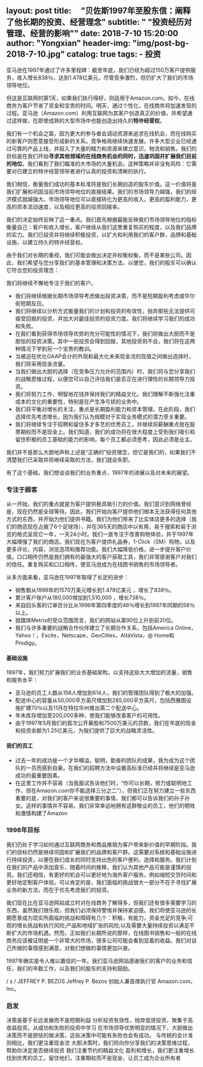 layout:     post
title:      "贝佐斯1997年至股东信：阐释了他长期的投资、经营理念"
subtitle:   " \"投资经历对管理、经营的影响\""
date:       2018-7-10 15:20:00
author:     "Yongxian"
header-img: "img/post-bg-2018-7-10.jpg"
catalog: true
tags:
    - 投资
---


亚马逊在1997年通过了许多里程碑：截至年底，我们已经为超过150万客户提供服务，收入增长838％，达到1.478亿美元，尽管竞争激烈，但仍扩大了我们的市场领导地位。

但这是互联网的第1天，如果我们执行得好，则适用于Amazon.com。如今，在线商务为客户节省了资金和宝贵的时间。明天，通过个性化，在线商务将加速发现的过程。亚马逊（Amazon.com）利用互联网为其客户创造真正的价值，并希望通过这样做，在即使成熟的大型市场中也能创造出持久的**特许经营权**。

我们有一个机会之窗，因为更大的参与者会调动资源来追求在线机会，而在线购买的新客户则愿意接受形成新的关系。竞争格局继续快速发展。许多大型企业已经通过可靠的产品上线，并投入了大量的精力和资源来建立意识，物流和销售。我们的目标是在我们开始**寻求其他领域的在线商务机会的同时，迅速巩固并扩展我们目前的地位**。我们看到了我们瞄准的大市场的大量机会。这种策略并非没有风险：它需要对已建立的特许经营领导者进行认真的投资和清晰的执行。


我们相信，衡量我们成功的基本标准将是我们长期创造的股东价值。这一价值将是我们扩展和巩固当前市场领导地位的直接结果。我们的市场领导力越强，我们的经济模式就越强大。市场领导地位可以直接转化为更高的收入，更高的盈利能力，更高的资本流动速度，以及相应更高的投资回报率。

我们的决定始终反映了这一重点。我们首先根据最能反映我们市场领导地位的指标衡量自己：客户和收入增长，客户继续从我们这里重复购买的程度，以及我们品牌的实力。我们已投资并将继续积极投资，以扩大和利用我们的客户群，品牌和基础设施，以建立持久的特许经营权。

由于我们对长期的重视，我们可能会做出决定并权衡权衡，而不是某些公司。因此，我们希望与您分享我们的基本管理和决策方法，以便您，我们的股东可以确认它符合您的投资理念：

我们将继续不懈地专注于我们的客户。

- 我们将继续根据长期市场领导考虑做出投资决策，而不是短期盈利考虑或华尔街短期反应。
- 我们将继续以分析方式衡量我们的计划和投资的有效性，抛弃那些无法提供可接受回报的投资，并加大对最佳投资的投资力度。我们将继续学习我们的成功和失败。
- 在我们看到获得市场领导优势的充分可能性的情况下，我们将做出大胆而不是胆怯的投资决策。其中一些投资会得到回报，其他投资则不会，我们将在这两种情况下学到另一个宝贵的教训。
- 当被迫在优化GAAP会计的外观和最大化未来现金流的现值之间做出选择时，我们将采用现金流量。
- 当我们做出大胆的选择（在竞争压力允许的范围内）时，我们将与您分享我们的战略思维过程，以便您可以自己评估我们是否正在进行理性的长期领导力投资。
- 我们将努力工作，明智地花钱并保持我们的精益文化。我们理解不断强化注重成本的文化的重要性，特别是在产生净亏损的业务中。
- 我们将平衡对增长的关注，重点是长期盈利能力和资本管理。在此阶段，我们选择优先考虑增长，因为我们认为规模对于实现业务模式的潜力至关重要。
- 我们将继续专注于招聘和留住多才多艺的优秀员工，并继续将薪酬重点放在股票期权而不是现金上。我们知道，我们的成功将在很大程度上受到我们吸引和留住积极的员工基础的能力的影响，每个员工都必须思考，因此必须是业主。

我们并不是那么大胆地​​声称上述是“正确的”投资理念，但它是我们的，如果我们不清楚我们已采取并将继续采取的方法，我们就会失职。

有了这个基础，我们想谈谈我们的业务重点，1997年的进展以及对未来的展望。

### 专注于顾客

从一开始，我们的重点就是为客户提供极具吸引力的价值。我们意识到网络曾经是，现在仍然是全球等待。因此，我们开始向客户提供他们根本无法获得任何其他方式的东西，并开始为他们提供书籍。我们为他们带来了比实体店更多的选择（我们的商店现在占据了6个足球场），并在365天的商店中以有用，易于搜索和易于浏览的格式呈现它一年，一天24小时。我们一直专注于改善购物体验，并于1997年大幅增强了我们的商店。我们现在为客户提供礼品券，1-Click（SM）购物，以及更多评论，内容，浏览选项和推荐功能。我们大幅降低价格，进一步提升客户价值。口口相传仍然是我们拥有的最强大的客户获取工具，我们非常感谢客户对我们的信任。重复购买和口口相传，使亚马逊成为在线图书销售的市场领导者。

从多方面来看，亚马逊在1997年取得了长足的进步：

 - 销售额从1996年的1570万美元增长到1.478亿美元 ，增长了838％。
 - 累计客户账户从180,000增加到1,510,000  ，增长738％。
 - 来自回头客的订单百分比从1996年第四季度的46％增长到1997年同期的58％以上。
 - 就媒体Metrix的受众范围而言，我们的网站从第90位上升到前20位。
 - 我们与许多重要的战略合作伙伴建立了长期合作关系，包括America Online，Yahoo！，Excite，Netscape，GeoCities，AltaVista，@ Home和Prodigy。

#### 基础设施

1997年，我们努力扩展我们的业务基础架构，以支持这些大大增加的流量，销售和服务水平：

- 亚马逊的员工人数从158人增加到614人，我们的管理团队得到了极大的加强。
- 配送中心的容量从50,000平方英尺增加到285,000平方英尺，包括西雅图设施扩建70％以及11月在特拉华州推出第二个配送中心。
- 年末库存增加至200,000多种，使我们能够改善客户的可用性。
- 由于1997年5月我们的首次公开募股和7500万美元的贷款，我们在年底的现金和投资余额为1.25亿美元，为我们提供了巨大的战略灵活性。

#### 我们的员工

- 过去一年的成功是一个才华横溢，聪明，勤奋的团队的成果，我为成为这个团队的一员而感到自豪。在我们的招聘方法中设置高标准已经并将继续是亚马逊成功的最重要因素。
- 在这里工作并不容易（当我面试告诉他们时，“你可以长期，努力或聪明地工作，但在Amazon.com你不能选择三分之二”），但我们正在努力建立一些东西重要的是，对我们的客户来说很重要的事情，我们都可以告诉我们的孙子孙女。这样的事情并不容易。我们非常幸运地拥有这群敬业的员工，他们的牺牲和激情构建了Amazon

### 1998年目标

我们仍处于学习如何通过互联网商务和商品推销为客户带来新价值的早期阶段。我们的目标仍然是继续巩固和扩展我们的品牌和客户群。这需要对系统和基础设施进行持续投资，以便在我们成长的同时支持出色的客户便利，选择和服务。我们计划在我们的产品中添加音乐，随着时间的推移，我们认为其他产品可能是谨慎的投资。我们还相信，有更好的机会可以更好地为海外客户服务，例如缩短交货时间和更好地定制客户体验。可以肯定的是，我们面临的挑战很大一部分不在于寻找扩展业务的新方法，而在于优先考虑我们的投资。

我们现在比在亚马逊网站成立时对在线商务了解得多，但我们还有很多需要学习的东西。虽然我们很乐观，但我们必须保持警惕并保持紧迫感。我们将使亚马逊的长期愿景成为现实所面临的挑战和障碍有几个：积极，有能力，资金充足的竞争;可观的增长挑战和执行风险;产品和地域扩张的风险;以及需要大量持续投资以满足不断扩大的市场机遇。然而，正如我们长期所说的那样，在线图书销售和一般的在线商务应该被证明是一个非常大的市场，很多公司可能会看到显着的收益。我们对自己所做的事情感到满意，对我们想做的事情更加兴奋。

1997年确实是令人难以置信的一年。我们亚马逊网站感谢我们的客户的业务和信任，我们的辛勤工作，以及我们的股东的支持和鼓励。

/ s / JEFFREY P. BEZOS
Jeffrey P. Bezos
创始人兼首席执行官
Amazon.com，Inc。

### 启发

决策是基于长远发展而不是短期利益
分析投资有效性，抛弃低效投资，聚集于高收益投资，从成功和失败的投资中学习
在市场领导优势明显的情况下，大胆做出决策而不是胆怯的做决策，这些决策中可能有失败也会有成功。
与传统的会计准则相比，我们更注重现金流
大胆决策时，我们将向你分享我们的决策思维过程，帮助你决定是否继续投资
我们注重节约的精益文化
盈利和增长，我们更注重增长
找到优秀的员工，留住他们，注重期权而不是现金，让员工成为企业所有者